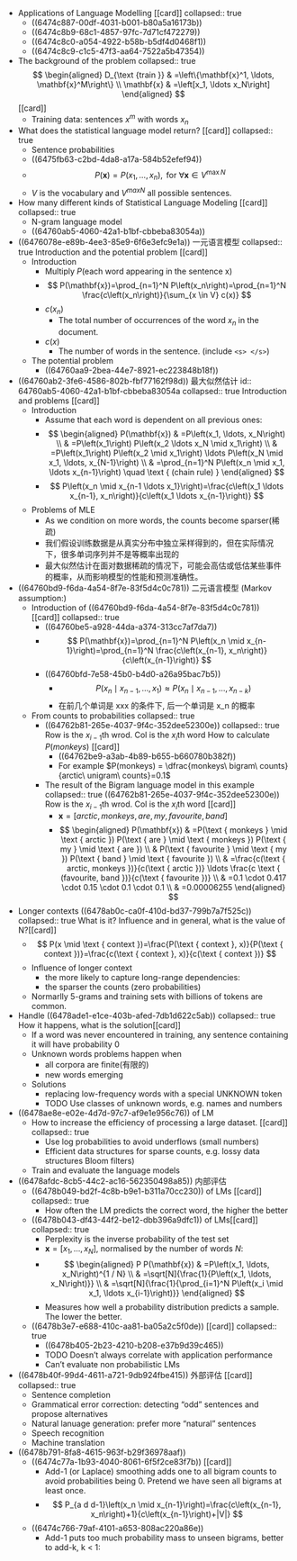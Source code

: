 - Applications of Language Modelling [[card]]
  collapsed:: true
	- ((6474c887-00df-4031-b001-b80a5a16173b))
	- ((6474c8b9-68c1-4857-97fc-7d71cf472279))
	- ((6474c8c0-a054-4922-b58b-b5df4d0468f1))
	- ((6474c8c9-c1c5-47f3-aa64-7522a5b47354))
- The background of the problem
  collapsed:: true
  $$
  \begin{aligned}
  D_{\text {train }} & =\left\{\mathbf{x}^1, \ldots, \mathbf{x}^M\right\} \\
  \mathbf{x} & =\left[x_1, \ldots x_N\right]
  \end{aligned}
  $$
  [[card]]
	- Training data: sentences $x^m$ with words $x_n$
- What does the statistical language model return? [[card]]
  collapsed:: true
	- Sentence probabilities
	- ((6475fb63-c2bd-4da8-a17a-584b52efef94))
	- $$
	  P(\mathbf{x})=P\left(x_1, \ldots, x_n\right), \text { for } \forall \mathbf{x} \in V^{\max N}
	  $$
	- $V$ is the vocabulary and $V^{maxN}$ all possible sentences.
- How many different kinds of Statistical Language Modeling [[card]]
  collapsed:: true
	- N-gram language model
	- ((64760ab5-4060-42a1-b1bf-cbbeba83054a))
- ((6476078e-e89b-4ee3-85e9-6f6e3efc9e1a)) 一元语言模型 
  collapsed:: true
  Introduction and the potential problem 
  [[card]]
	- Introduction
		- Multiply $P$(each word appearing in the sentence x)
		- $$
		  P(\mathbf{x})=\prod_{n=1}^N P\left(x_n\right)=\prod_{n=1}^N \frac{c\left(x_n\right)}{\sum_{x \in V} c(x)}
		  $$
		- $c(x_n)$
			- The total number of occurrences of the word $x_n$ in the document.
		- $c(x)$
			- The number of words in the sentence. (include `<s> </s>`)
	- The potential problem
		- ((64760aa9-2bea-44e7-8921-ec223848b18f))
- ((64760ab2-3fe6-4586-802b-fbf77162f98d)) 最大似然估计
  id:: 64760ab5-4060-42a1-b1bf-cbbeba83054a
  collapsed:: true
  Introduction and problems [[card]]
	- Introduction
		- Assume that each word is dependent on all previous ones:
		- $$
		  \begin{aligned}
		  P(\mathbf{x}) & =P\left(x_1, \ldots, x_N\right) \\
		  & =P\left(x_1\right) P\left(x_2 \ldots x_N \mid x_1\right) \\
		  & =P\left(x_1\right) P\left(x_2 \mid x_1\right) \ldots P\left(x_N \mid x_1, \ldots, x_{N-1}\right) \\
		  & =\prod_{n=1}^N P\left(x_n \mid x_1, \ldots x_{n-1}\right) \quad \text { (chain rule) }
		  \end{aligned}
		  $$
		- $$
		  P\left(x_n \mid x_{n-1 \ldots x_1}\right)=\frac{c\left(x_1 \ldots x_{n-1}, x_n\right)}{c\left(x_1 \ldots x_{n-1}\right)}
		  $$
	- Problems of MLE
		- As we condition on more words, the counts become sparser(稀疏)
		- 我们假设训练数据是从真实分布中独立采样得到的，但在实际情况下，很多单词序列并不是等概率出现的
		- 最大似然估计在面对数据稀疏的情况下，可能会高估或低估某些事件的概率，从而影响模型的性能和预测准确性。
- ((64760bd9-f6da-4a54-8f7e-83f5d4c0c781)) 二元语言模型 (Markov assumption:)
	- Introduction of ((64760bd9-f6da-4a54-8f7e-83f5d4c0c781)) [[card]]
	  collapsed:: true
		- ((64760be5-a928-44da-a374-313cc7af7da7))
		- $$
		  P(\mathbf{x})=\prod_{n=1}^N P\left(x_n \mid x_{n-1}\right)=\prod_{n=1}^N \frac{c\left(x_{n-1}, x_n\right)}{c\left(x_{n-1}\right)}
		  $$
		- ((64760bfd-7e58-45b0-b4d0-a26a95bac7b5))
			- $$
			  P\left(x_n \mid x_{n-1}, \ldots, x_1\right) \approx P\left(x_n \mid x_{n-1}, \ldots, x_{n-k}\right)
			  $$
			- 在前几个单词是 xxx 的条件下, 后一个单词是 x_n 的概率
	- From counts to probabilities
	  collapsed:: true
		- ((64762b81-265e-4037-9f4c-352dee52300e))
		  collapsed:: true
		  Row is the $x_{i-1}$th wrod. Col is the $x_i$th word
		  How to calculate  $P(monkeys)$ [[card]]
			- ((64762be9-a3ab-4b89-b655-b660780b382f))
			- For example $P(monkeys) = \dfrac{monkeys\ bigram\ counts}{arctic\ unigram\ counts}=0.1$
		- The result of the Bigram language model in this example
		  collapsed:: true
		  ((64762b81-265e-4037-9f4c-352dee52300e))
		  Row is the $x_{i-1}$th wrod. Col is the $x_i$th word
		  [[card]]
			- $\mathbf{x}=[ arctic, monkeys, are, my, favourite, band ]$
			- $$
			  \begin{aligned}
			  P(\mathbf{x}) & =P(\text { monkeys } \mid \text { arctic }) P(\text { are } \mid \text { monkeys }) P(\text { my } \mid \text { are }) \\
			  & P(\text { favourite } \mid \text { my }) P(\text { band } \mid \text { favourite }) \\
			  & =\frac{c(\text { arctic, monkeys })}{c(\text { arctic })} \ldots \frac{c \text { (favourite, band })}{c(\text { favourite })} \\
			  & =0.1 \cdot 0.417 \cdot 0.15 \cdot 0.1 \cdot 0.1 \\
			  & =0.00006255
			  \end{aligned}
			  $$
- Longer contexts ((6478ab0c-ca0f-410d-bd37-799b7a7f525c)) 
  collapsed:: true
  What is it? Influence and in general, what is the value of N?[[card]]
	- $$
	  P(x \mid \text { context })=\frac{P(\text { context }, x)}{P(\text { context })}=\frac{c(\text { context }, x)}{c(\text { context })}
	  $$
	- Influence of longer context
		- the more likely to capture long-range dependencies:
		- the sparser the counts (zero probabilities)
	- Normarlly 5-grams and training sets with billions of tokens are common.
- Handle ((6478ade1-e1ce-403b-afed-7db1d622c5ab)) 
  collapsed:: true
  How it happens, what is the solution[[card]]
	- If a word was never encountered in training, any sentence containing it will have probability 0
	- Unknown words problems happen when
		- all corpora are finite(有限的)
		- new words emerging
	- Solutions
		- replacing low-frequency words with a special UNKNOWN token
		- TODO Use classes of unknown words, e.g. names and numbers
- ((6478ae8e-e02e-4d7d-97c7-af9e1e956c76)) of LM
	- How to increase the efficiency of processing a  large dataset. [[card]]
	  collapsed:: true
		- Use log probabilities to avoid underflows (small numbers)
		- Efficient data structures for sparse counts, e.g. lossy data structures Bloom filters)
	- Train and evaluate the language models
- ((6478afdc-8cb5-44c2-ac16-562350498a85)) 内部评估
	- ((6478b049-bd2f-4c8b-b9e1-b311a70cc230)) of LMs [[card]]
	  collapsed:: true
		- How often the LM predicts the correct word, the higher the better
	- ((6478b043-df43-44f2-be12-dbb396a9dfc1)) of LMs[[card]]
	  collapsed:: true
		- Perplexity is the inverse probability of the test set
		- $\mathbf{x}=\left[x_1, \ldots, x_N\right]$, normalised by the number of words $N$:
		- $$
		  \begin{aligned}
		  P P(\mathbf{x}) & =P\left(x_1, \ldots, x_N\right)^{1 / N} \\
		  & =\sqrt[N]{\frac{1}{P\left(x_1, \ldots, x_N\right)}} \\
		  & =\sqrt[N]{\frac{1}{\prod_{i=1}^N P\left(x_i \mid x_1, \ldots x_{i-1}\right)}}
		  \end{aligned}
		  $$
		- Measures how well a probability distribution predicts a sample. The lower the better.
	- ((6478b3e7-e688-410c-aa81-ba05a2c5f0de)) [[card]]
	  collapsed:: true
		- ((6478b405-2b23-4210-b208-e37b9d39c465))
		- TODO Doesn’t always correlate with application performance
		- Can’t evaluate non probabilistic LMs
- ((6478b40f-99d4-4611-a721-9db924fbe415)) 外部评估 [[card]]
  collapsed:: true
	- Sentence completion
	- Grammatical error correction: detecting “odd” sentences and propose alternatives
	- Natural lanuage generation: prefer more “natural” sentences
	- Speech recognition
	- Machine translation
- ((6478b791-8fa8-4615-963f-b29f36978aaf))
	- ((6474c77a-1b93-4040-8061-6f5f2ce83f7b)) [[card]]
		- Add-1 (or Laplace) smoothing adds one to all bigram counts to avoid probabilities being 0. Pretend we have seen all bigrams at least once.
		- $$
		  P_{a d d-1}\left(x_n \mid x_{n-1}\right)=\frac{c\left(x_{n-1}, x_n\right)+1}{c\left(x_{n-1}\right)+|V|}
		  $$
	- ((6474c766-79af-4101-a653-808ac220a86e))
		- Add-1 puts too much probability mass to unseen bigrams, better to add-k, k < 1: